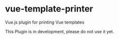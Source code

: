 # vue-template-printer
Vue.js plugin for printing Vue templates


This Plugin is in development, please do not use it yet.
